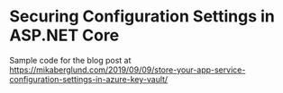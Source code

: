 # Securing Configuration Settings in ASP.NET Core
Sample code for the blog post at https://mikaberglund.com/2019/09/09/store-your-app-service-configuration-settings-in-azure-key-vault/
